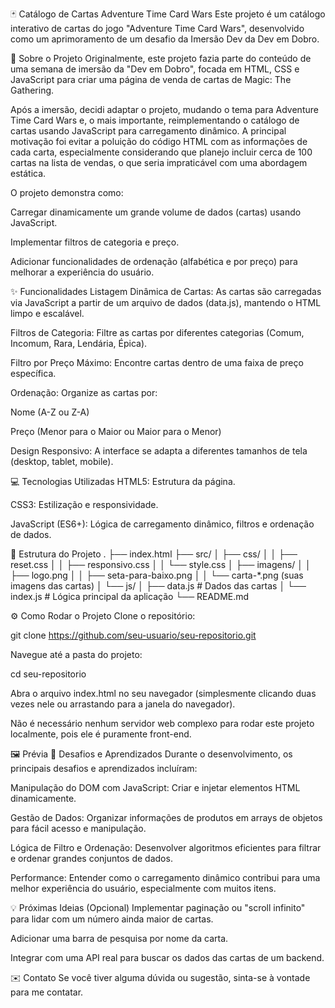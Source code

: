 🃏 Catálogo de Cartas Adventure Time Card Wars
Este projeto é um catálogo interativo de cartas do jogo "Adventure Time Card Wars", desenvolvido como um aprimoramento de um desafio da Imersão Dev da Dev em Dobro.

🚀 Sobre o Projeto
Originalmente, este projeto fazia parte do conteúdo de uma semana de imersão da "Dev em Dobro", focada em HTML, CSS e JavaScript para criar uma página de venda de cartas de Magic: The Gathering.

Após a imersão, decidi adaptar o projeto, mudando o tema para Adventure Time Card Wars e, o mais importante, reimplementando o catálogo de cartas usando JavaScript para carregamento dinâmico. A principal motivação foi evitar a poluição do código HTML com as informações de cada carta, especialmente considerando que planejo incluir cerca de 100 cartas na lista de vendas, o que seria impraticável com uma abordagem estática.

O projeto demonstra como:

Carregar dinamicamente um grande volume de dados (cartas) usando JavaScript.

Implementar filtros de categoria e preço.

Adicionar funcionalidades de ordenação (alfabética e por preço) para melhorar a experiência do usuário.

✨ Funcionalidades
Listagem Dinâmica de Cartas: As cartas são carregadas via JavaScript a partir de um arquivo de dados (data.js), mantendo o HTML limpo e escalável.

Filtros de Categoria: Filtre as cartas por diferentes categorias (Comum, Incomum, Rara, Lendária, Épica).

Filtro por Preço Máximo: Encontre cartas dentro de uma faixa de preço específica.

Ordenação: Organize as cartas por:

Nome (A-Z ou Z-A)

Preço (Menor para o Maior ou Maior para o Menor)

Design Responsivo: A interface se adapta a diferentes tamanhos de tela (desktop, tablet, mobile).

💻 Tecnologias Utilizadas
HTML5: Estrutura da página.

CSS3: Estilização e responsividade.

JavaScript (ES6+): Lógica de carregamento dinâmico, filtros e ordenação de dados.

📁 Estrutura do Projeto
.
├── index.html
├── src/
│   ├── css/
│   │   ├── reset.css
│   │   ├── responsivo.css
│   │   └── style.css
│   ├── imagens/
│   │   ├── logo.png
│   │   ├── seta-para-baixo.png
│   │   └── carta-*.png (suas imagens das cartas)
│   └── js/
│       ├── data.js       # Dados das cartas
│       └── index.js      # Lógica principal da aplicação
└── README.md

⚙️ Como Rodar o Projeto
Clone o repositório:

git clone https://github.com/seu-usuario/seu-repositorio.git

Navegue até a pasta do projeto:

cd seu-repositorio

Abra o arquivo index.html no seu navegador (simplesmente clicando duas vezes nele ou arrastando para a janela do navegador).

Não é necessário nenhum servidor web complexo para rodar este projeto localmente, pois ele é puramente front-end.

🖼️ Prévia
🌟 Desafios e Aprendizados
Durante o desenvolvimento, os principais desafios e aprendizados incluíram:

Manipulação do DOM com JavaScript: Criar e injetar elementos HTML dinamicamente.

Gestão de Dados: Organizar informações de produtos em arrays de objetos para fácil acesso e manipulação.

Lógica de Filtro e Ordenação: Desenvolver algoritmos eficientes para filtrar e ordenar grandes conjuntos de dados.

Performance: Entender como o carregamento dinâmico contribui para uma melhor experiência do usuário, especialmente com muitos itens.

💡 Próximas Ideias (Opcional)
Implementar paginação ou "scroll infinito" para lidar com um número ainda maior de cartas.

Adicionar uma barra de pesquisa por nome da carta.

Integrar com uma API real para buscar os dados das cartas de um backend.

✉️ Contato
Se você tiver alguma dúvida ou sugestão, sinta-se à vontade para me contatar.
